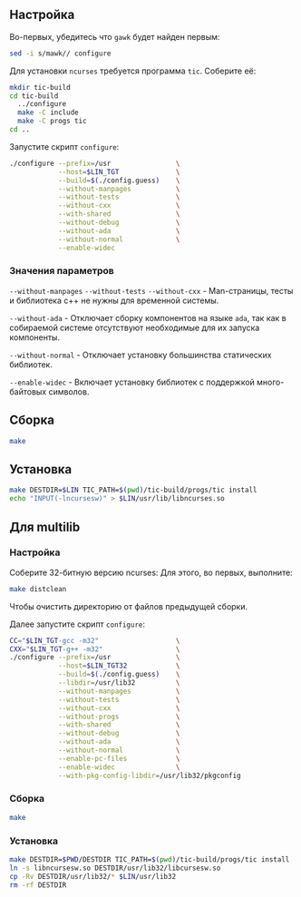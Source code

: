 <package-info :package="package" showsbu></package-info>

<script>
		new Vue({
		el: '#main',
		data: { package: {} },
		mounted: function () {
				this.getPackage('ncurses');
		},
		methods: {
			getPackage: function(name) {
					getPackage(name)
					.then(response => this.package = response);
			},
		}
  })
</script>

## Настройка

Во-первых, убедитесь что `gawk` будет найден первым:

```bash
sed -i s/mawk// configure
```

Для установки `ncurses` требуется программа `tic`. Соберите её:
 
```bash
mkdir tic-build
cd tic-build
  ../configure
  make -C include
  make -C progs tic
cd ..
```
Запустите скрипт `configure`:

```bash
./configure --prefix=/usr                \
            --host=$LIN_TGT              \
            --build=$(./config.guess)    \
            --without-manpages           \
            --without-tests              \
            --without-cxx                \
            --with-shared                \
            --without-debug              \
            --without-ada                \
            --without-normal             \
            --enable-widec
```

### Значения параметров

`--without-manpages` `--without-tests` `--without-cxx` - Man-страницы, тесты и библиотека c++ не нужны для временной системы.

`--without-ada` - Отключает сборку компонентов на языке `ada`, так как в собираемой системе отсутствуют необходимые для их запуска компоненты.

`--without-normal` - Отключает установку большинства статических библиотек.

`--enable-widec` - Включает установку библиотек с поддержкой много-байтовых символов. 

## Сборка

```bash
make
```

## Установка

```bash
make DESTDIR=$LIN TIC_PATH=$(pwd)/tic-build/progs/tic install
echo "INPUT(-lncursesw)" > $LIN/usr/lib/libncurses.so
```

## Для multilib

### Настройка
Соберите 32-битную версию ncurses:
Для этого, во первых, выполните:

```bash
make distclean
```

Чтобы очистить директорию от файлов предыдущей сборки.

Далее запустите скрипт `configure`:

```bash
CC="$LIN_TGT-gcc -m32"                   \
CXX="$LIN_TGT-g++ -m32"                  \
./configure --prefix=/usr                \
            --host=$LIN_TGT32            \
            --build=$(./config.guess)    \
            --libdir=/usr/lib32          \
            --without-manpages           \
            --without-tests              \
            --without-cxx                \
            --without-progs              \
            --with-shared                \
            --without-debug              \
            --without-ada                \
            --without-normal             \
            --enable-pc-files            \
            --enable-widec               \
            --with-pkg-config-libdir=/usr/lib32/pkgconfig
```

### Сборка

```bash
make
```

### Установка

```bash
make DESTDIR=$PWD/DESTDIR TIC_PATH=$(pwd)/tic-build/progs/tic install
ln -s libncursesw.so DESTDIR/usr/lib32/libcursesw.so
cp -Rv DESTDIR/usr/lib32/* $LIN/usr/lib32
rm -rf DESTDIR
```
